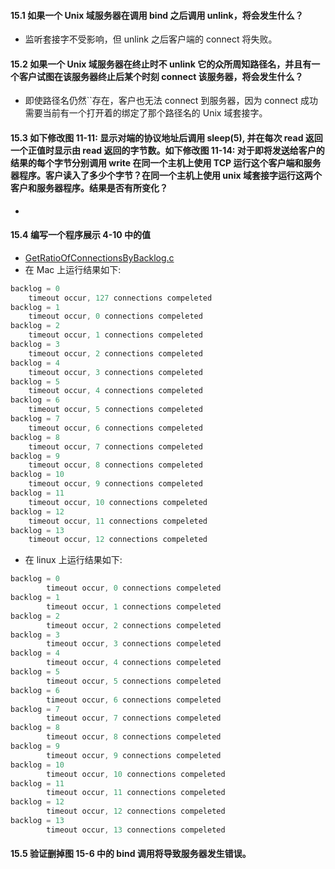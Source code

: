 #### 15.1 如果一个 Unix 域服务器在调用 bind 之后调用 unlink，将会发生什么？

  * 监听套接字不受影响，但 unlink 之后客户端的 connect 将失败。

#### 15.2 如果一个 Unix 域服务器在终止时不 unlink 它的众所周知路径名，并且有一个客户试图在该服务器终止后某个时刻 connect 该服务器，将会发生什么？

  * 即使路径名仍然``存在，客户也无法 connect 到服务器，因为 connect 成功需要当前有一个打开着的绑定了那个路径名的 Unix 域套接字。 

#### 15.3 如下修改图 11-11: 显示对端的协议地址后调用 sleep(5), 并在每次 read 返回一个正值时显示由 read 返回的字节数。如下修改图 11-14: 对于即将发送给客户的结果的每个字节分别调用 write 在同一个主机上使用 TCP 运行这个客户端和服务器程序。客户读入了多少个字节？在同一个主机上使用 unix 域套接字运行这两个客户和服务器程序。结果是否有所变化？

   * []()

#### 15.4 编写一个程序展示 4-10 中的值

  * [GetRatioOfConnectionsByBacklog.c](https://github.com/YangXiaoHei/Networking/blob/master/UNP/15%20Unix%20域协议/progs/GetRatioOfConnectionsByBacklog.c)
  * 在 Mac 上运行结果如下:
  
~~~C
backlog = 0
	timeout occur, 127 connections compeleted
backlog = 1
	timeout occur, 0 connections compeleted
backlog = 2
	timeout occur, 1 connections compeleted
backlog = 3
	timeout occur, 2 connections compeleted
backlog = 4
	timeout occur, 3 connections compeleted
backlog = 5
	timeout occur, 4 connections compeleted
backlog = 6
	timeout occur, 5 connections compeleted
backlog = 7
	timeout occur, 6 connections compeleted
backlog = 8
	timeout occur, 7 connections compeleted
backlog = 9
	timeout occur, 8 connections compeleted
backlog = 10
	timeout occur, 9 connections compeleted
backlog = 11
	timeout occur, 10 connections compeleted
backlog = 12
	timeout occur, 11 connections compeleted
backlog = 13
	timeout occur, 12 connections compeleted
~~~

  * 在 linux 上运行结果如下:
  
~~~C
backlog = 0
        timeout occur, 0 connections compeleted
backlog = 1
        timeout occur, 1 connections compeleted
backlog = 2
        timeout occur, 2 connections compeleted
backlog = 3
        timeout occur, 3 connections compeleted
backlog = 4
        timeout occur, 4 connections compeleted
backlog = 5
        timeout occur, 5 connections compeleted
backlog = 6
        timeout occur, 6 connections compeleted
backlog = 7
        timeout occur, 7 connections compeleted
backlog = 8
        timeout occur, 8 connections compeleted
backlog = 9
        timeout occur, 9 connections compeleted
backlog = 10
        timeout occur, 10 connections compeleted
backlog = 11
        timeout occur, 11 connections compeleted
backlog = 12
        timeout occur, 12 connections compeleted
backlog = 13
        timeout occur, 13 connections compeleted
~~~

#### 15.5 验证删掉图 15-6 中的 bind 调用将导致服务器发生错误。

